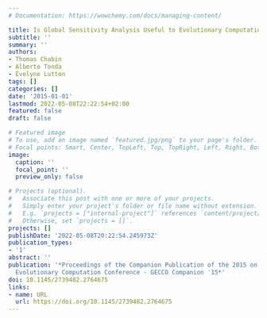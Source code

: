 ```yaml
---
# Documentation: https://wowchemy.com/docs/managing-content/

title: Is Global Sensitivity Analysis Useful to Evolutionary Computation?
subtitle: ''
summary: ''
authors:
- Thomas Chabin
- Alberto Tonda
- Evelyne Lutton
tags: []
categories: []
date: '2015-01-01'
lastmod: 2022-05-08T22:22:54+02:00
featured: false
draft: false

# Featured image
# To use, add an image named `featured.jpg/png` to your page's folder.
# Focal points: Smart, Center, TopLeft, Top, TopRight, Left, Right, BottomLeft, Bottom, BottomRight.
image:
  caption: ''
  focal_point: ''
  preview_only: false

# Projects (optional).
#   Associate this post with one or more of your projects.
#   Simply enter your project's folder or file name without extension.
#   E.g. `projects = ["internal-project"]` references `content/project/deep-learning/index.md`.
#   Otherwise, set `projects = []`.
projects: []
publishDate: '2022-05-08T20:22:54.245973Z'
publication_types:
- '1'
abstract: ''
publication: '*Proceedings of the Companion Publication of the 2015 on Genetic and
  Evolutionary Computation Conference - GECCO Companion ′15*'
doi: 10.1145/2739482.2764675
links:
- name: URL
  url: https://doi.org/10.1145/2739482.2764675
---
```

